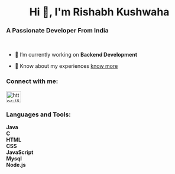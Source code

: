 # <h1 align="center">Hi 👋, I'm Rishabh Kushwaha</h1>
<h3>A Passionate Developer From India</h3> <br>

- 🔭 I’m currently working on **Backend Development**

- 📄 Know about my experiences <a href="https://drive.google.com/file/d/1gvYyRhGMUyqpKinhlSYg35zdnYOSQWvs/view?usp=drivesdk">know more </a>  

<h3 align="left">Connect with me:</h3>
<p align="left">
<a href=" https://www.linkedin.com/in/rishabh9559 " target="blank"><img align="center" src="https://blogger.googleusercontent.com/img/b/R29vZ2xl/AVvXsEgyd9qcHAWltxXbN00G2F7y5AnquNq0hjFcOYTVRs5byCF56OfG5Oxh_0T3WpPHZXVM4aLD-vNBpz4TViZY7nRgjTeRfqK71yH-zvy3ssUodVmGLDFL4Dgu0xPmrZEnGVwSBs-BgE-9dJwJS1Lg86NUvsdwN2k6S7oKGcGfs7LP91h7dk2-NOqhxQZJBXd4/s1600/rishabh%20kushwaha.png" alt="https://in.linkedin.com/in/rishabh-kushwaha-308a29252" height="30" width="40" /></a>
</p>

<h3 align="left">Languages and Tools:</h3>
<b>
  Java<br>C <br> HTML<br> CSS <br> JavaScript <br> Mysql <br>Node.js<br>
</b>
